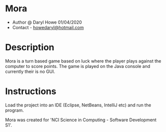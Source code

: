 Mora
=====
 * Author @ Daryl Howe 01/04/2020
 * Contact - howedaryl@hotmail.com

Description
============
Mora is a turn based game based on luck where the player plays against the computer to score points. 
The game is played on the Java console and currently their is no GUI.

Instructions
============ 
Load the project into an IDE (Eclipse, NetBeans, IntelliJ etc) and run the program.
 
Mora was created for 'NCI Science in Computing - Software Development S1'.
